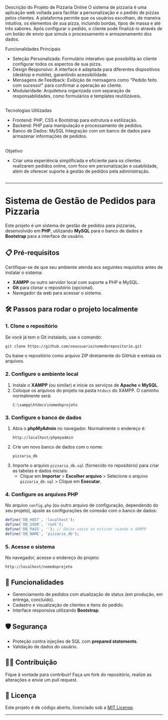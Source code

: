 
Descrição do Projeto de Pizzaria Online
O sistema de pizzaria é uma aplicação web voltada para facilitar a personalização e o pedido de pizzas pelos clientes. A plataforma permite que os usuários escolham, de maneira intuitiva, os elementos de sua pizza, incluindo bordas, tipos de massa e até três sabores. Após configurar o pedido, o cliente pode finalizá-lo através de um botão de envio que simula o processamento e armazenamento dos dados.

Funcionalidades Principais
- Seleção Personalizada: Formulário interativo que possibilita ao cliente configurar todos os aspectos de sua pizza.
- Design Responsivo: A interface é adaptada para diferentes dispositivos (desktop e mobile), garantindo acessibilidade.
- Mensagens de Feedback: Exibição de mensagens como "Pedido feito com sucesso!" para confirmar a operação ao cliente.
- Modularidade: Arquitetura organizada com separação de responsabilidades, como formulários e templates reutilizáveis.
  ##
Tecnologias Utilizadas
- Frontend: PHP, CSS e Bootstrap para estrutura e estilização.
- Backend: PHP para manipulação e processamento de pedidos.
- Banco de Dados: MySQL Integração com um banco de dados para armazenar informações de pedidos.
  ##
Objetivo
- Criar uma experiência simplificada e eficiente para os clientes realizarem pedidos online, com foco em personalização e usabilidade, além de oferecer suporte à gestão de pedidos pela administração.

##
---

# Sistema de Gestão de Pedidos para Pizzaria  

Este projeto é um sistema de gestão de pedidos para pizzarias, desenvolvido em **PHP**, utilizando **MySQL** para o banco de dados e **Bootstrap** para a interface de usuário.  

## 📋 Pré-requisitos  
Certifique-se de que seu ambiente atenda aos seguintes requisitos antes de instalar o sistema:  
- **XAMPP** ou outro servidor local com suporte a PHP e MySQL.  
- **Git** para clonar o repositório (opcional).  
- Navegador da web para acessar o sistema.  

## 🛠️ Passos para rodar o projeto localmente  

### 1. Clone o repositório  
Se você já tem o Git instalado, use o comando:  
```bash
git clone https://github.com/seuusuario/nomedorepositorio.git
```  
Ou baixe o repositório como arquivo ZIP diretamente do GitHub e extraia os arquivos.  

### 2. Configure o ambiente local  
1. Instale o **XAMPP** (ou similar) e inicie os serviços de **Apache** e **MySQL**.  
2. Coloque os arquivos do projeto na pasta `htdocs` do XAMPP. O caminho normalmente será:  
   ```
   C:\xampp\htdocs\nomedoprojeto
   ```  

### 3. Configure o banco de dados  
1. Abra o **phpMyAdmin** no navegador. Normalmente o endereço é:  
   ```
   http://localhost/phpmyadmin
   ```  
2. Crie um novo banco de dados com o nome:  
   ```
   pizzaria_db
   ```  
3. Importe o arquivo `pizzaria_db.sql` (fornecido no repositório) para criar as tabelas e dados iniciais:  
   - Clique em **Importar** > **Escolher arquivo** > Selecione o arquivo `pizzaria_db.sql` > Clique em **Executar**.  

### 4. Configure os arquivos PHP  
No arquivo `config.php` (ou outro arquivo de configuração, dependendo do seu projeto), ajuste as configurações de conexão com o banco de dados:  
```php
define('DB_HOST', 'localhost');
define('DB_USER', 'root');
define('DB_PASS', ''); // Deixe vazio se estiver usando o XAMPP
define('DB_NAME', 'pizzaria_db');
```  

### 5. Acesse o sistema  
No navegador, acesse o endereço do projeto:  
```
http://localhost/nomedoprojeto
```  

## 🚀 Funcionalidades  
- Gerenciamento de pedidos com atualização de status (em produção, em entrega, concluído).  
- Cadastro e visualização de clientes e itens do pedido.  
- Interface responsiva utilizando **Bootstrap**.  

## 🛡️ Segurança  
- Proteção contra injeções de SQL com **prepared statements**.  
- Validação de dados do usuário.  

## 🧑‍💻 Contribuição  
Fique à vontade para contribuir! Faça um fork do repositório, realize as alterações e envie um pull request.  

## 📜 Licença  
Este projeto é de código aberto, licenciado sob a [MIT License](LICENSE).  

---
